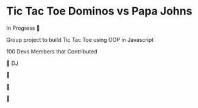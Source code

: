 # Tic Tac Toe Dominos vs Papa Johns

In Progress 🚀

Group project to build Tic Tac Toe using OOP in Javascript

100 Devs Members that Contributed 

👋 DJ

👋

👋

👋
